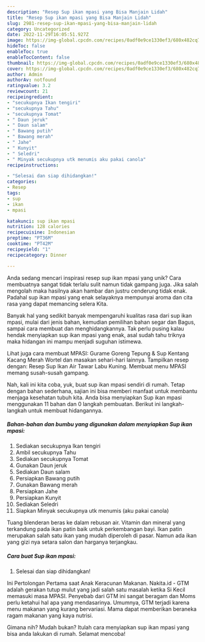```yaml
---
description: "Resep Sup ikan mpasi yang Bisa Manjain Lidah"
title: "Resep Sup ikan mpasi yang Bisa Manjain Lidah"
slug: 2981-resep-sup-ikan-mpasi-yang-bisa-manjain-lidah
category: Uncategorized
date: 2022-11-29T16:05:51.927Z
image: https://img-global.cpcdn.com/recipes/0adf0e9ce1330ef3/680x482cq70/sup-ikan-mpasi-foto-resep-utama.jpg
hideToc: false
enableToc: true
enableTocContent: false
thumbnail: https://img-global.cpcdn.com/recipes/0adf0e9ce1330ef3/680x482cq70/sup-ikan-mpasi-foto-resep-utama.jpg
cover: https://img-global.cpcdn.com/recipes/0adf0e9ce1330ef3/680x482cq70/sup-ikan-mpasi-foto-resep-utama.jpg
author: Admin
authorAv: notfound
ratingvalue: 3.2
reviewcount: 21
recipeingredient:
- "secukupnya Ikan tengiri"
- "secukupnya Tahu"
- "secukupnya Tomat"
- " Daun jeruk"
- " Daun salam"
- " Bawang putih"
- " Bawang merah"
- " Jahe"
- " Kunyit"
- " Seledri"
- " Minyak secukupnya utk menumis aku pakai canola"
recipeinstructions:

- "Selesai dan siap dihidangkan!"
categories:
- Resep
tags:
- sup
- ikan
- mpasi

katakunci: sup ikan mpasi 
nutrition: 128 calories
recipecuisine: Indonesian
preptime: "PT36M"
cooktime: "PT42M"
recipeyield: "1"
recipecategory: Dinner

---
```





Anda sedang mencari inspirasi resep sup ikan mpasi yang unik? Cara membuatnya sangat tidak terlalu sulit namun tidak gampang juga. Jika salah mengolah maka hasilnya akan hambar dan justru cenderung tidak enak. Padahal sup ikan mpasi yang enak selayaknya mempunyai aroma dan cita rasa yang dapat memancing selera Kita.





Banyak hal yang sedikit banyak mempengaruhi kualitas rasa dari sup ikan mpasi, mulai dari jenis bahan, kemudian pemilihan bahan segar dan Bagus, sampai cara membuat dan menghidangkannya. Tak perlu pusing kalau hendak menyiapkan sup ikan mpasi yang enak,      asal sudah tahu triknya maka hidangan ini mampu menjadi suguhan istimewa.














Lihat juga cara membuat MPASI: Gurame Goreng Tepung &amp; Sup Kentang Kacang Merah Wortel dan masakan sehari-hari lainnya. Tampilkan resep dengan: Resep Sup Ikan Air Tawar Labu Kuning. Membuat menu MPASI memang susah-susah gampang.






Nah, kali ini kita coba, yuk, buat sup ikan mpasi sendiri di rumah. Tetap dengan bahan sederhana, sajian ini bisa memberi manfaat untuk membantu menjaga kesehatan tubuh kita. Anda bisa menyiapkan Sup ikan mpasi menggunakan 11 bahan dan 0 langkah pembuatan. Berikut ini langkah-langkah untuk membuat hidangannya.

<!--inarticleads1-->

##### Bahan-bahan dan bumbu yang digunakan dalam menyiapkan Sup ikan mpasi:

1. Sediakan secukupnya Ikan tengiri
1. Ambil secukupnya Tahu
1. Sediakan secukupnya Tomat
1. Gunakan  Daun jeruk
1. Sediakan  Daun salam
1. Persiapkan  Bawang putih
1. Gunakan  Bawang merah
1. Persiapkan  Jahe
1. Persiapkan  Kunyit
1. Sediakan  Seledri
1. Siapkan  Minyak secukupnya utk menumis (aku pakai canola)


Tuang blenderan beras ke dalam rebusan air. Vitamin dan mineral yang terkandung pada ikan patin baik untuk perkembangan bayi. Ikan patin merupakan salah satu ikan yang mudah diperoleh di pasar. Namun ada ikan yang gizi nya setara salon dan harganya terjangkau. 

<!--inarticleads2-->

##### Cara buat Sup ikan mpasi:


1. Selesai dan siap dihidangkan!

Ini Pertolongan Pertama saat Anak Keracunan Makanan. Nakita.id - GTM adalah gerakan tutup mulut yang jadi salah satu masalah ketika Si Kecil memasuki masa MPASI. Penyebab dari GTM ini sangat beragam dan Moms perlu ketahui hal apa yang mendasarinya. Umumnya, GTM terjadi karena menu makanan yang kurang bervariasi. Mama dapat memberikan beraneka ragam makanan yang kaya nutrisi. 

Gimana nih? Mudah bukan? Itulah cara menyiapkan sup ikan mpasi yang bisa anda lakukan di rumah. Selamat mencoba!
